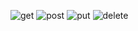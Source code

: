 ![get ](https://github.com/askerva/restapi/assets/162689621/48e2088d-04f3-487b-b4ee-ccd719d52774)
![post](https://github.com/askerva/restapi/assets/162689621/d37a9d8a-d164-4d9f-9997-abfe29fc36fa)
![put](https://github.com/askerva/restapi/assets/162689621/89596b58-aa8d-48ad-9cb8-763a6fd67006)
![delete](https://github.com/askerva/restapi/assets/162689621/bc29ef2c-d4ab-4cea-9581-86f6946bb05c)

